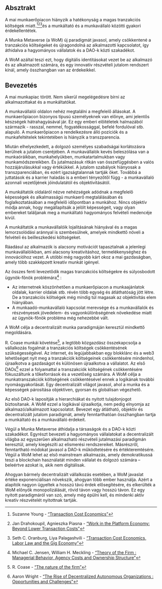

## Absztrakt

A mai munkaerőpiacon hiányzik a hatékonyság a magas tranzakciós költségek miatt.[^1][^2][^3]és a munkáltató és a munkavállaló közötti gyakori érdekellentétek.

A Munka Metaverse (a WoM) új paradigmát javasol, amely csökkentené a tranzakciós költségeket és újragondolná az alkalmazotti kapcsolatot, így áthidalva a hagyományos vállalatok és a DAO-k közti szakadékot.

A WoM azáltal teszi ezt, hogy digitális identitásokat vezet be az alkalmazó és az alkalmazott számára, és egy innovatív részvételi jutalom rendszert kínál, amely összhangban van az érdekeikkel.

## Bevezetés

A mai munkapiac törött. Nem sikerül megelégedésre bírni az alkalmazottakat és a munkáltatókat.

A munkavállalói oldalon nehéz megtalálni a megfelelő állásokat. A munkaerőpiacon bizonyos típusú személyeknek van előnye, ami jelentős készségek hátrahagyásával jár. Ez egy emberi előítéletek halmazából származik - rasszal, nemmel, fogyatékossággal, befelé fordulóval stb. alapuló. A munkaerőpiacon a rendelkezésre álló pozíciók és a munkafeltételek tekintetében is hiányzik a transzparencia.

Miután elhelyezkedett, a dolgozó személyes szabadságai korlátozásra kerülnek a jutalom cseréjében. A munkavállalók kevés beleszólása van a munkaóráikban, munkahelyükben, munkatartalmukban vagy munkamódszereikben. És jutalmazásuk ritkán van összefüggésben a valós hozzájárulásukkal vagy értékükkel. A jutalom szabályok hiányosak a transzparenciában, és ezért igazságtalannak tartják őket. Továbbá a juttatások és a karrier haladás is a emberi tényezőtől függ - a munkavállaló azonnali vezetőjének jóindulatától és objektivitásától.

A munkáltatók oldaláról nézve nehézségek adódnak a megfelelő képességek és alkalmasságú munkaerő megtalálásában és foglalkoztatásában a megfelelő időpontban a munkához. Nincs objektív módja annak, hogy megállapítsák a jelölt képességeit, vagy olyan embereket találjanak meg a munkáltató hagyományos felvételi medencéje kívül.

A munkáltatók a munkavállalóik lojalitásának hiányával és a magas lemorzsolódási aránnyal is szembesülnek, amelyek mindkettő növeli a felvételi és beilleszkedési költségeket.

Ráadásul az alkalmazók is alacsony motivációt tapasztalnak a jelenlegi munkavállalóikban, ami alacsony kreativitáshoz, termelékenységhez és innovációhoz vezet. A utóbbi még nagyobb kárt okoz a mai gazdaságban, amely több szakképzett kreatív munkát igényel.

Az összes fenti levezetődik magas tranzakciós költségekre és súlyosbodott ügynök-főnök problémára[^4] :

- Az internetnek köszönhetően a munkaerőpiacon a munkaajánlatok oldalak, karrier oldalak stb. révén több egység és átláthatóság jött létre. De a tranzakciós költségek még mindig túl magasak az objektivitás elem hiányában.
- A munkaadó-munkavállaló kapcsolat merevsége és a munkavállalók és részvényesek jövedelem- és vagyonkülönbségének növekedése miatt az ügynök-főnök probléma még nehezebbé vált.

A WoM célja a decentralizált munka paradigmáján keresztül mindkettő megoldására.

R. Coase munkái követése[^5], a legtöbb közgazdász összekapcsolja a vállalkozás fogalmát a tranzakciós költségek csökkentésének szükségességével. Az internet, és legújabbakban egy blokklánc és a web3 lehetőséget nyit meg a tranzakciók költségeinek csökkentésére mindenhol, újraalkotva a gazdaságot és különösen újraalkotva a vállalatot. Az első DAOs[^6] ezzel a folyamattal a transzakciók költségének csökkentésére fókuszáltunk a tőkeforrások és a vezetőség számára. A WoM célja a munkatranszakciók költségének csökkentésével ennek a logikának további nyomásgyakorlását. Egy decentralizált világot javasol, ahol a munka és a képességek párosítása objektíven, gyorsan és globálisan végezhető.

Az első DAO-k laposítják a hierarchiákat és nyitott tulajdonjogot biztosítanak. A WoM ezzel a logikával újraalkotja, nem pedig elnyomja az alkalmazó/alkalmazott kapcsolatot. Bevezet egy átlátható, objektív és decentralizált jutalom paradigmát, amely fenntarthatóan összhangban tartja a munkáltató és a munkavállaló érdekeit.

Végül a Munka Metaverse áthidalja a társaságok és a DAO-k közti szakadékot. Egyrészt bevezeti a hagyományos vállalatokat a decentralizált világba az egyszerűen alkalmazható részvételi jutalmazási paradigmán keresztül, amely kiegészíti az elismerési rendszereiket. Másrészről, fenntartható módokat javasol a DAO-k működtetésére és értékteremtésére. Végül a WoM lehet az első mainstream alkalmazás, amely demokratikussá teszi a blockchain használatát minden vállalat és dolgozó számára – beleértve azokat is, akik nem digitálisak.

Ahogyan bármely decentralizált vállalkozás esetében, a WoM javaslat értéke exponenciálisan növekszik, ahogyan több ember használja. Azért a alapítók nagyon ügyeltek a hosszú távú érdek elősegítésére, és elkerülték a WoM előnyök monopolizálását, rövid távon vagy hosszú távon. Ez egy nyitott paradigmáról van szó, amely még épülni kell, és mindenki aktív kreatív részvételét nyitottnak tartják.


[^1]: Suzanne Young - [“Transaction Cost Economics”](https://www.academia.edu/24703426/Transaction_Cost_Economics)
[^2]: Jan Drahokoupil, Agnieszka Piasna - [“Work in the Platform Economy: Beyond Lower Transaction Costs”](https://www.intereconomics.eu/contents/year/2017/number/6/article/work-in-the-platform-economy-beyond-lower-transaction-costs.html)
[^3]: Seth C. Oranburg, Liya Palagashvili - [“Transaction Cost Economics, Labor Law and the Gig Economy”](https://dsc.duq.edu/cgi/viewcontent.cgi?article=1115&context=law-faculty-scholarship)
[^4]: Michael C. Jensen, William H. Meckling - [“Theory of the Firm : Managerial Behavior, Agency Costs and Ownership Structure”](https://www.sfu.ca/~wainwrig/Econ400/jensen-meckling.pdf)
[^5]: R. Coase - [“The nature of the firm”](http://econdse.org/wp-content/uploads/2014/09/firm-coase.pdf)
[^6]: Aaron Wright - [“The Rise of Decentralized Autonomous Organizations : Opportunities and Challenges”](https://stanford-jblp.pubpub.org/pub/rise-of-daos/release/1)

